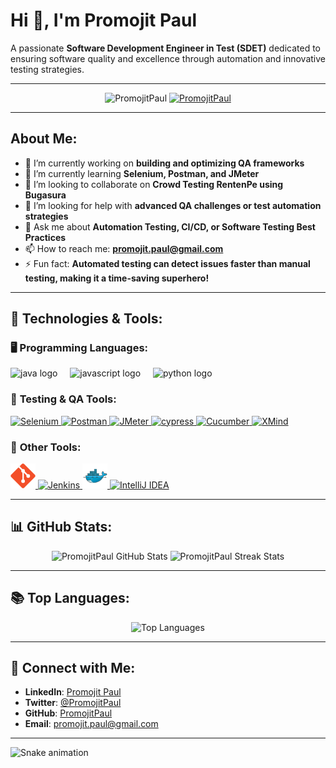 # Hi 👋, I'm Promojit Paul
A passionate **Software Development Engineer in Test (SDET)** dedicated to ensuring software quality and excellence through automation and innovative testing strategies.

---

<!-- Profile Views and Social Media Badges -->
<p align="center">
  <img src="https://komarev.com/ghpvc/?username=PromojitPaul&label=Profile%20views&color=0e75b6&style=flat" alt="PromojitPaul" />
  <a href="https://twitter.com/PromojitPaul" target="blank"><img src="https://img.shields.io/twitter/follow/PromojitPaul?logo=twitter&style=for-the-badge" alt="PromojitPaul" /></a>
</p>

---

## About Me:
- 🔭 I’m currently working on **building and optimizing QA frameworks**
- 🌱 I’m currently learning **Selenium, Postman, and JMeter**
- 👯 I’m looking to collaborate on **Crowd Testing RentenPe using Bugasura**
- 🤔 I’m looking for help with **advanced QA challenges or test automation strategies**
- 💬 Ask me about **Automation Testing, CI/CD, or Software Testing Best Practices**
- 📫 How to reach me: **promojit.paul@gmail.com**
- ⚡ Fun fact: **Automated testing can detect issues faster than manual testing, making it a time-saving superhero!**

---

## 🔧 Technologies & Tools:

### 🖥️ **Programming Languages**:
<p align="left">
<div align="left">
  <img src="https://cdn.jsdelivr.net/gh/devicons/devicon/icons/java/java-original.svg" height="40" alt="java logo"  />
  <img width="12" />
  <img src="https://cdn.jsdelivr.net/gh/devicons/devicon/icons/javascript/javascript-original.svg" height="40" alt="javascript logo"  />
  <img width="12" />
  <img src="https://cdn.jsdelivr.net/gh/devicons/devicon/icons/python/python-original.svg" height="40" alt="python logo"  />
</div>

###
</p>


### 🧪 **Testing & QA Tools**:
<p align="left">
  <a href="https://www.selenium.dev/" target="_blank"> <img src="https://upload.wikimedia.org/wikipedia/commons/3/33/Selenium_logo.png" alt="Selenium" width="40" height="40"/> </a>
  <a href="https://www.postman.com/" target="_blank"> <img src="https://www.vectorlogo.zone/logos/getpostman/getpostman-icon.svg" alt="Postman" width="40" height="40"/> </a>
  <a href="https://jmeter.apache.org/" target="_blank"> <img src="https://upload.wikimedia.org/wikipedia/commons/9/9c/Apache_JMeter_logo.svg" alt="JMeter" width="40" height="40"/> </a>
  <a href="https://www.cypress.io" target="_blank" rel="noreferrer"> <img src="https://raw.githubusercontent.com/simple-icons/simple-icons/6e46ec1fc23b60c8fd0d2f2ff46db82e16dbd75f/icons/cypress.svg" alt="cypress" width="40" height="40"/> </a>
  <a href="https://cucumber.io/" target="_blank"> <img src="https://upload.wikimedia.org/wikipedia/commons/d/d4/Cucumber_logo.svg" alt="Cucumber" width="40" height="40"/> </a>
  <a href="https://www.xmind.net/" target="_blank"> <img src="https://upload.wikimedia.org/wikipedia/commons/a/a3/XMind_logo.svg" alt="XMind" width="40" height="40"/> </a>
</p>

### 🔧 **Other Tools**:
<p align="left">
  <a href="https://git-scm.com/" target="_blank"> <img src="https://raw.githubusercontent.com/devicons/devicon/master/icons/git/git-original.svg" alt="Git" width="40" height="40"/> </a>
  <a href="https://www.jenkins.io/" target="_blank"> <img src="https://upload.wikimedia.org/wikipedia/commons/d/d1/Jenkins_logo.svg" alt="Jenkins" width="40" height="40"/> </a>
  <a href="https://www.docker.com/" target="_blank"> <img src="https://raw.githubusercontent.com/devicons/devicon/master/icons/docker/docker-original.svg" alt="Docker" width="40" height="40"/> </a>
  <a href="https://www.jetbrains.com/idea/" target="_blank"> <img src="https://upload.wikimedia.org/wikipedia/commons/a/a7/IntelliJ_IDEA_Logo.svg" alt="IntelliJ IDEA" width="40" height="40"/> </a>
</p>

---

## 📊 GitHub Stats:
<p align="center">
  <img src="https://github-readme-stats.vercel.app/api?username=PromojitPaul&show_icons=true&theme=radical" alt="PromojitPaul GitHub Stats" />
  <img src="https://github-readme-streak-stats.herokuapp.com/?user=PromojitPaul&theme=radical" alt="PromojitPaul Streak Stats" />
</p>

---

## 📚 Top Languages:
<p align="center">
  <img src="https://github-readme-stats.vercel.app/api/top-langs?username=PromojitPaul&layout=compact&theme=radical" alt="Top Languages" />
</p>

---

## 🤝 Connect with Me:
- **LinkedIn**: [Promojit Paul](https://www.linkedin.com/in/promojitpaul/)
- **Twitter**: [@PromojitPaul](https://twitter.com/PromojitPaul)
- **GitHub**: [PromojitPaul](https://github.com/PromojitPaul)
- **Email**: [promojit.paul@gmail.com](mailto:promojit.paul@gmail.com)

---

<!-- Fun Element -->
![Snake animation](https://github.com/PromojitPaul/PromojitPaul/blob/output/snake.svg)
